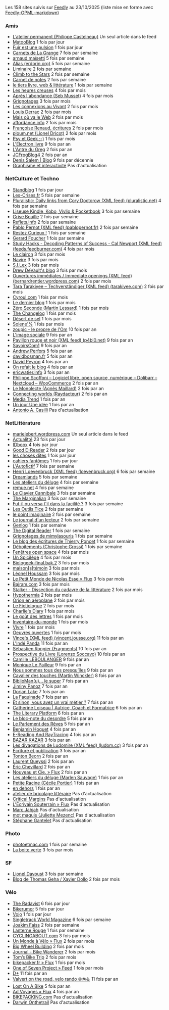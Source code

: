 Les 158 sites suivis sur [Feedly](https://feedly.com/) au 23/10/2025 (liste mise en forme avec [Feedly-OPML-markdown](https://github.com/tcrouzet/Feedly-OPML-markdown))

### Amis

- [L’atelier permanent (Philippe Castelneau)](https://philippe-castelneau.com) Un seul article dans le feed
- [MatooBlog](https://matoo.net) 1 fois par jour
- [Fuir est une pulsion](https://www.fuirestunepulsion.net/) 1 fois par jour
- [Carnets de La Grange](https://www.la-grange.net/) 7 fois par semaine
- [arnaud maïsetti](https://www.arnaudmaisetti.net/spip/) 5 fois par semaine
- [Alias (erdorin.org)](https://erdorin.org/) 5 fois par semaine
- [Liminaire](https://liminaire.fr/) 2 fois par semaine
- [Climb to the Stars](https://climbtothestars.org) 2 fois par semaine
- [Carnet de notes](https://n.survol.fr) 2 fois par semaine
- [le tiers livre, web & littérature](https://www.tierslivre.net/spip-443/) 1 fois par semaine
- [Les heures creuses](https://lesheurescreuses.net) 4 fois par mois
- [Après l'abondance (Seb Musset)](http://sebmusset.blogspot.com/) 4 fois par mois
- [Grignotages](https://grignotages.com) 3 fois par mois
- [Les connexions au Vivant](https://sidoineb.substack.com) 2 fois par mois
- [Louis Derrac](https://louisderrac.com) 2 fois par mois
- [Mais où va le Web](https://maisouvaleweb.fr) 2 fois par mois
- [affordance.info](https://affordance.framasoft.org) 2 fois par mois
- [Françoise Renaud, écritures](https://www.francoiserenaud.com) 2 fois par mois
- [ploum.net (Lionel Dricot)](https://ploum.net/) 2 fois par mois
- [Psy et Geek ;-)](https://psyetgeek.com) 1 fois par mois
- [L'Electron livre](https://davidcamus.substack.com) 9 fois par an
- [L'Antre du Greg](https://www.antredugreg.be) 2 fois par an
- [JCFrogBlog4](http://jcfrog.com/blog) 2 fois par an
- [Denis Salem | Blog](https://denissalem.ovh/Blog/) 9 fois par décennie
- [Graphisme et interactivité](https://graphism.fr) Pas d'actualisation

### NetCulture et Techno

- [Standblog](https://standblog.org/blog/) 1 fois par jour
- [Les-Crises.fr](https://www.les-crises.fr) 5 fois par semaine
- [Pluralistic: Daily links from Cory Doctorow (XML feed) (pluralistic.net)](https://pluralistic.net) 4 fois par semaine
- [Liseuse Kindle, Kobo, Vivlio & Pocketbook](https://www.liseuses.net) 3 fois par semaine
- [Grise Bouille](https://grisebouille.net/) 2 fois par semaine
- [Reflets.info](https://reflets.info/) 2 fois par semaine
- [Pablo Pernot (XML feed) (pablopernot.fr)](https://pablopernot.fr/) 2 fois par semaine
- [Restez Curieux !](https://restez-curieux.ovh) 1 fois par semaine
- [Gerard Foucher](https://www.dailymotion.com/no-live/user/GerardFoucher75018/1) 1 fois par semaine
- [Study Hacks - Decoding Patterns of Success - Cal Newport (XML feed) (feeds.feedburner.com)](https://calnewport.com/blog/) 4 fois par mois
- [Le clairon](https://leclairon.over-blog.com/) 3 fois par mois
- [Navire](https://navire.net/) 3 fois par mois
- [S.I.Lex](https://scinfolex.com) 3 fois par mois
- [Drew DeVault's blog](https://drewdevault.com) 3 fois par mois
- [Ouvertures immédiates / Immediate openings (XML feed) (bernardrentier.wordpress.com)](https://bernardrentier.wordpress.com) 2 fois par mois
- [Tara Tarakiyee – Techverständiger (XML feed) (tarakiyee.com)](https://tarakiyee.com) 2 fois par mois
- [Cyroul.com](https://cyroul.com) 1 fois par mois
- [Le dernier blog](https://hyperbate.fr/dernier) 1 fois par mois
- [Zéro Seconde (Martin Lessard)](http://www.zeroseconde.com) 1 fois par mois
- [The Changelog](https://changelog.complete.org) 1 fois par mois
- [Désert de sel](https://salebeno.wordpress.com) 1 fois par mois
- [Solene'%](https://dataswamp.org/~solene/) 1 fois par mois
- [zoupic - le propre de l'Om](https://www.zoupic.com/) 10 fois par an
- [L'image sociale](http://imagesociale.fr) 9 fois par an
- [Pavillon rouge et noir (XML feed) (p4bl0.net)](https://p4bl0.net/) 9 fois par an
- [SavoirsCom1](http://www.savoirscom1.info) 9 fois par an
- [Andrew Perfors](http://perfors.net/) 5 fois par an
- [davidbosman.fr](https://www.davidbosman.fr/blog) 5 fois par an
- [David Peyron](https://davidpeyron.wordpress.com) 4 fois par an
- [On refait le blog](https://merome.net/blog/index.php?) 4 fois par an
- [ericwatier.info](https://www.ericwatier.info) 3 fois par an
- [Philippe Scoffoni – Logiciel libre, open source, numérique – Dolibarr – Nextcloud – WooCommerce](https://philippe.scoffoni.net) 2 fois par an
- [Le Monolecte (Agnès Maillard)](https://blog.monolecte.fr) 2 fois par an
- [Connecting worlds (Raydacteur)](https://philbancourt.wordpress.com) 2 fois par an
- [Media Trend](http://www.themediatrend.com/wordpress) 1 fois par an
- [Un jour Une idée](https://unjouruneidee.wordpress.com) 1 fois par an
- [Antonio A. Casilli](https://www.bodyspacesociety.eu/) Pas d'actualisation

### NetLittérature

- [marielebert.wordpress.com](https://marielebert.wordpress.com) Un seul article dans le feed
- [Actualitté](https://actualitte.com/) 23 fois par jour
- [IDboox](https://www.idboox.com/) 4 fois par jour
- [Good E-Reader](https://goodereader.com/blog) 2 fois par jour
- [les choses dites](https://leschosesdites.wordpress.com) 1 fois par jour
- [cahiers fantômes](https://cahiersfantomes.com) 1 fois par jour
- [L'Autofictif](http://autofictif.blogspot.com/) 7 fois par semaine
- [Henri Loevenbruck (XML feed) (loevenbruck.org)](https://loevenbruck.org) 6 fois par semaine
- [Dreamlands](http://dreamlands-virtual-tour.blogspot.com/) 5 fois par semaine
- [Les ateliers du déluge](https://les-ateliers-du-deluge.com) 4 fois par semaine
- [remue.net](https://remue.net/) 4 fois par semaine
- [Le Clavier Cannibale](https://towardgrace.blogspot.com/) 3 fois par semaine
- [The Marginalian](https://www.themarginalian.org) 3 fois par semaine
- [Fut-il ou versa t'il dans la facilité ?](http://www.fut-il.net/) 3 fois par semaine
- [Les Outils Tice](https://outilstice.com/) 2 fois par semaine
- [le point imaginaire](https://christinesimon.fr/) 2 fois par semaine
- [Le journal d'un lecteur](http://journallecteur.blogspot.com/) 2 fois par semaine
- [Genlog](https://genlog.tcrouzet.com/rss_fr.xml) 1 fois par semaine
- [The Digital Reader](https://the-digital-reader.com/) 1 fois par semaine
- [Grignotages de mimylasouris](http://grignotages-de-mimylasouris.blogspirit.com/) 1 fois par semaine
- [Le blog des écritures de Thierry Poncet](https://blog.thierryponcet.net/) 1 fois par semaine
- [Déboîtements (Christophe Grossi)](http://deboitements.net/) 1 fois par semaine
- [Fenêtres open space](http://fenetresopenspace.blogspot.com/) 4 fois par mois
- [Un Spicilège](https://blogz.zaclys.com/un-spicilege/) 4 fois par mois
- [Biologeek-final.bak.2](https://larlet.fr/david/biologeek/) 3 fois par mois
- [maison[s]témoin](https://www.maisonstemoin.fr) 3 fois par mois
- [Léonel Houssam](http://leonel-houssam.blogspot.com/) 3 fois par mois
- [Le Petit Monde de Nicolas Esse » Flux](https://nicolasesse.com) 3 fois par mois
- [Bajram.com](https://www.bajram.com) 3 fois par mois
- [Stalker - Dissection du cadavre de la littérature](https://www.juanasensio.com/) 2 fois par mois
- [Hypothermia](https://www.hypothermia.fr) 2 fois par mois
- [Orion en aéroplane](https://peccadille.wordpress.com) 2 fois par mois
- [Le Fictiologue](https://julienhirtauteur.com) 2 fois par mois
- [Charlie's Diary](http://www.antipope.org/charlie/blog-static/) 1 fois par mois
- [Le goût des lettres](https://www.legoutdeslettres.com/) 1 fois par mois
- [Inventaire-du-monde](https://inventaire-du-monde.over-blog.com/) 1 fois par mois
- [Vivre](https://embrasure.wordpress.com) 1 fois par mois
- [Oeuvres ouvertes](https://collegegeopoetique.com/) 1 fois par mois
- [Vince's (XML feed) (vincent.jousse.org)](http://vincent.jousse.org) 11 fois par an
- [L'Indé Panda](https://lindepanda.wordpress.com) 11 fois par an
- [Sébastien Rongier (Fragments)](https://sebastienrongier.net/) 10 fois par an
- [Prospective du Livre (Lorenzo Soccavo)](https://prospectivedulivre.blogspot.com/) 10 fois par an
- [Camille LEBOULANGER](https://camilleleboulanger.fr) 9 fois par an
- [Monique Le Pailleur](https://eclectico.effetdesurprise.qc.ca) 9 fois par an
- [Nous sommes tous des presqu'îles](https://juliettemezenc.wordpress.com) 9 fois par an
- [Cavalier des touches (Martin Winckler)](http://wincklersblog.blogspot.com/) 8 fois par an
- [BiblioMan(u)... le super](http://bibliomanu.blogspot.com/) 7 fois par an
- [Jiminy Panoz](http://jiminy.chapalpanoz.com/) 7 fois par an
- [Dorian Lake](http://dorianlake.blogspot.com/) 7 fois par an
- [La Faquinade](https://lafaquinade.wordpress.com) 7 fois par an
- [Et sinon, vous avez un vrai métier ?](http://ericwantiez.blogspot.com/) 7 fois par an
- [Catherine Loiseau | Autrice, Coach et Formatrice](https://catherine-loiseau.fr/) 6 fois par an
- [The Literary Platform](https://theliteraryplatform.com/) 6 fois par an
- [Le bloc-note du desordre](http://desordre.net/blog/) 5 fois par an
- [Le Parlement des Rêves](https://www.sullivanlepostec.fr/) 5 fois par an
- [Benjamin Hoguet](https://www.benhoguet.com/) 4 fois par an
- [E-Reading And RayTracing](http://readingandraytracing.blogspot.com/) 4 fois par an
- [BAZAR KAZAR](https://bazarkazar.com) 3 fois par an
- [Les divagations de Ludomire (XML feed) (ludom.cc)](http://ludom.cc) 3 fois par an
- [Écriture et publication](https://ecritureetpublication.wordpress.com) 3 fois par an
- [Tonton Beorn](http://leblogdetontonbeorn.hautetfort.com/) 2 fois par an
- [Laurent Queyssi](http://laurentqueyssi.fr/site) 2 fois par an
- [Éric Chevillard](https://l-autofictif.over-blog.com/) 2 fois par an
- [Nouveau et Cie. » Flux](https://germainnouveau.wordpress.com) 2 fois par an
- [Les ateliers du déluge (Marlen Sauvage)](https://les-ateliers-du-deluge.com) 1 fois par an
- [Petite Racine (Cécile Portier)](http://petiteracine.net/wordpress) 1 fois par an
- [en dehors](http://clayssen.paris) 1 fois par an
- [atelier de bricolage littéraire](https://www.atelierdebricolage.net) Pas d'actualisation
- [Critical Margins](https://criticalmargins.com?source=rss----b5830299543c---4) Pas d'actualisation
- [L'Écrivain Souterrain » Flux](https://ecrivain-souterrain.com) Pas d'actualisation
- [Marc Jahjah](https://marcjahjah.net) Pas d'actualisation
- [mot maquis (Juliette Mezenc)](http://motmaquis.net/) Pas d'actualisation
- [Stéphane Gantelet](https://s-gantelet.over-blog.com/) Pas d'actualisation

### Photo

- [photoetmac.com](https://photoetmac.com/) 1 fois par semaine
- [La boite verte](https://www.laboiteverte.fr) 3 fois par mois

### SF

- [Lionel Davoust](https://lioneldavoust.com) 3 fois par semaine
- [Blog de Thomas Geha / Xavier Dollo](https://gehathomas.wordpress.com) 2 fois par mois

### Vélo

- [The Radavist](https://theradavist.com) 6 fois par jour
- [Bikerumor](https://bikerumor.com/) 5 fois par jour
- [Vojo](https://www.vojomag.com/) 1 fois par jour
- [Singletrack World Magazine](https://singletrackworld.com) 6 fois par semaine
- [Joakim Faiss](https://joakim.faiss.com) 2 fois par semaine
- [Lanterne Rouge](https://lanternerouge.com/) 1 fois par semaine
- [CYCLINGABOUT.com](https://www.cyclingabout.com/) 3 fois par mois
- [Un Monde à Vélo » Flux](https://un-monde-a-velo.com) 2 fois par mois
- [Big Wheel Building](http://lacemine29.blogspot.com/) 2 fois par mois
- [Journal - Bike Wanderer](https://www.bikewanderer.com/on-the-road/) 2 fois par mois
- [Tom’s Bike Trip](https://tomsbiketrip.com/) 2 fois par mois
- [bikepacker.fr » Flux](https://bikepacker.fr/) 1 fois par mois
- [One of Seven Project » Feed](https://oneofsevenproject.com/) 1 fois par mois
- [D+](https://denisbraux.wordpress.com) 11 fois par an
- [Valvert on the road, velo rando 🌐🚲♿](https://valvertontheroad.wordpress.com) 11 fois par an
- [Lost On A Bike](http://www.lostonabike.com) 5 fois par an
- [Ad Voyages » Flux](https://www.ad-photos.fr) 4 fois par an
- [BIKEPACKING.com](https://bikepacking.com/) Pas d'actualisation
- [Darwin Onthetrail](https://darwinonthetrail.com) Pas d'actualisation

